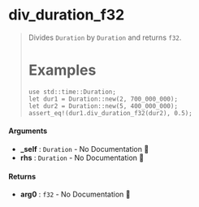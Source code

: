 # div\_duration\_f32

>  Divides `Duration` by `Duration` and returns `f32`.
>  # Examples
>  ```
>  use std::time::Duration;
>  let dur1 = Duration::new(2, 700_000_000);
>  let dur2 = Duration::new(5, 400_000_000);
>  assert_eq!(dur1.div_duration_f32(dur2), 0.5);
>  ```

#### Arguments

- **\_self** : `Duration` \- No Documentation 🚧
- **rhs** : `Duration` \- No Documentation 🚧

#### Returns

- **arg0** : `f32` \- No Documentation 🚧